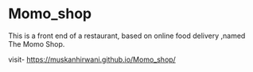 # Momo_shop
This is a front end of  a restaurant, based on online food delivery ,named  The Momo Shop.

visit- https://muskanhirwani.github.io/Momo_shop/

